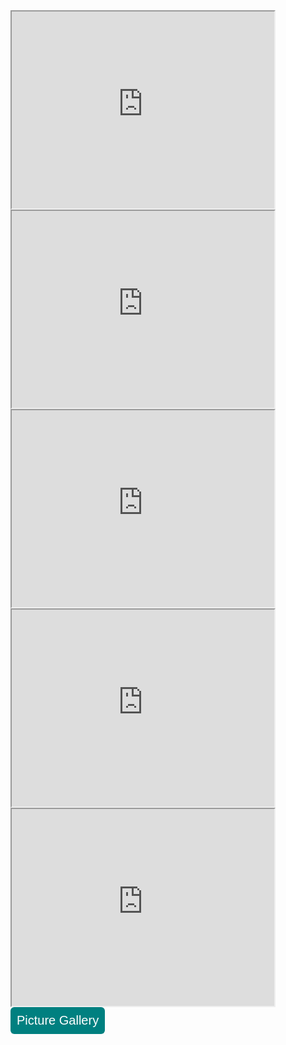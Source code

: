 <iframe width="420" height="315"
src="https://www.youtube.com/embed/tgbNymZ7vqY">
</iframe>

<iframe width="420" height="315" 
src="https://www.youtube.com/embed/tgbNymZ7vqY">
</iframe>

<iframe width="420" height="315" 
src="https://www.youtube.com/embed/tgbNymZ7vqY">
</iframe>

<iframe width="420" height="315" 
src="https://www.youtube.com/embed/tgbNymZ7vqY">
</iframe>

<iframe width="420" height="315" 
src="https://www.youtube.com/embed/tgbNymZ7vqY">
</iframe>

<style type="text/css">
#submit {
 background-color: #008080;
 padding: .5em;
 -moz-border-radius: 5px;
 -webkit-border-radius: 5px;
 border-radius: 6px;
 color: #fff;
 align: center;
 font-size: 20px;
 text-decoration: none;
 border: none;
}
#submit:hover {
 border: none;
 background: orange;
 box-shadow: 0px 0px 1px #777;
}
</style>

<form>
<input id='submit' type="BUTTON" value="Picture Gallery" onclick="window.location.href='https://larguncw.github.io/PyRoboCar/pages/Gallery'">
</form>

<form>
<input id='submit' style="position: relative; left: 750px; bottom: 45px;" type="BUTTON" value="Homepage" onclick="window.location.href='https://larguncw.github.io/PyRoboCar/'">
</form>
